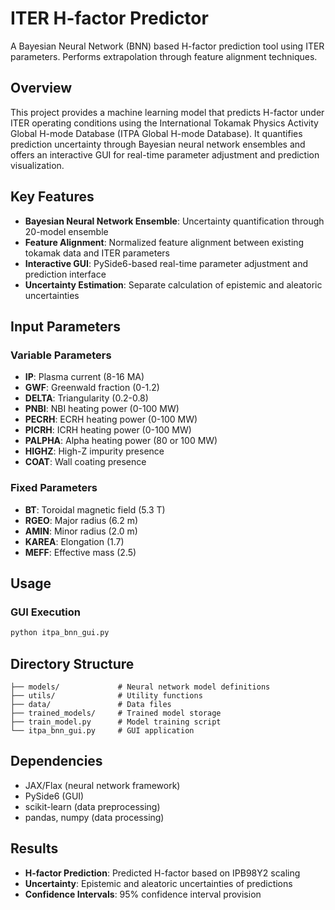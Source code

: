 # ITER H-factor Predictor

A Bayesian Neural Network (BNN) based H-factor prediction tool using ITER parameters. Performs extrapolation through feature alignment techniques.

## Overview

This project provides a machine learning model that predicts H-factor under ITER operating conditions using the International Tokamak Physics Activity Global H-mode Database (ITPA Global H-mode Database). It quantifies prediction uncertainty through Bayesian neural network ensembles and offers an interactive GUI for real-time parameter adjustment and prediction visualization.

## Key Features

- **Bayesian Neural Network Ensemble**: Uncertainty quantification through 20-model ensemble
- **Feature Alignment**: Normalized feature alignment between existing tokamak data and ITER parameters
- **Interactive GUI**: PySide6-based real-time parameter adjustment and prediction interface
- **Uncertainty Estimation**: Separate calculation of epistemic and aleatoric uncertainties

## Input Parameters

### Variable Parameters
- **IP**: Plasma current (8-16 MA)
- **GWF**: Greenwald fraction (0-1.2)
- **DELTA**: Triangularity (0.2-0.8)
- **PNBI**: NBI heating power (0-100 MW)
- **PECRH**: ECRH heating power (0-100 MW)
- **PICRH**: ICRH heating power (0-100 MW)
- **PALPHA**: Alpha heating power (80 or 100 MW)
- **HIGHZ**: High-Z impurity presence
- **COAT**: Wall coating presence

### Fixed Parameters
- **BT**: Toroidal magnetic field (5.3 T)
- **RGEO**: Major radius (6.2 m)
- **AMIN**: Minor radius (2.0 m)
- **KAREA**: Elongation (1.7)
- **MEFF**: Effective mass (2.5)

## Usage

### GUI Execution
```bash
python itpa_bnn_gui.py
```

## Directory Structure

```
├── models/             # Neural network model definitions
├── utils/              # Utility functions
├── data/               # Data files
├── trained_models/     # Trained model storage
├── train_model.py      # Model training script
└── itpa_bnn_gui.py     # GUI application
```

## Dependencies

- JAX/Flax (neural network framework)
- PySide6 (GUI)
- scikit-learn (data preprocessing)
- pandas, numpy (data processing)

## Results

- **H-factor Prediction**: Predicted H-factor based on IPB98Y2 scaling
- **Uncertainty**: Epistemic and aleatoric uncertainties of predictions
- **Confidence Intervals**: 95% confidence interval provision 
